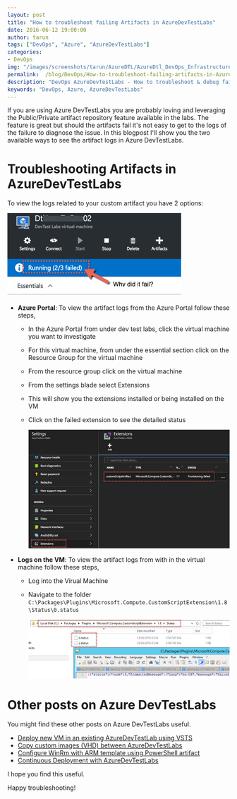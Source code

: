 ```yaml
---
layout: post
title: "How to troubleshoot failing Artifacts in AzureDevTestLabs"
date: 2016-06-12 19:00:00 
author: tarun 
tags: ["DevOps", "Azure", "AzureDevTestLabs"]
categories:
- DevOps
img: "/images/screenshots/tarun/AzureDTL/AzureDtl_DevOps_InfrastructureIsCode.png"
permalink:  /blog/DevOps/How-to-troubleshoot-failing-artifacts-in-AzureDevTestLabs
description: "DevOps AzureDevTestLabs - How to troubleshoot & debug failing artifacts in AzureDevTestLabs"
keywords: "DevOps, Azure, AzureDevTestLabs"
---
```

If you are using Azure DevTestLabs you are probably loving and leveraging the Public/Private artifact repository feature available in the labs. The feature is great but should the artifacts fail it's not easy to get to the logs of the failure to diagnose the issue. In this blogpost I'll show you the two available ways to see the artifact logs in Azure DevTestLabs. 

<!--more--> 

# Troubleshooting Artifacts in AzureDevTestLabs
To view the logs related to your custom artifact you have 2 options:

![AzureDevTestLabs InfrastructureIsCode](/images/screenshots/tarun/AzureDTL/AzureDtl_ArtifactDeploymentFailedWhy.png)

- __Azure Portal__: To view the artifact logs from the Azure Portal follow these steps, 
    - In the Azure Portal from under dev test labs, click the virtual machine you want to investigate
    - For this virtual machine, from under the essential section click on the Resource Group for the virtual machine
    - From the resource group click on the virtual machine 
    - From the settings blade select Extensions 
    - This will show you the extensions installed or being installed on the VM
    - Click on the failed extension to see the detailed status 

      ![AzureDevTestLabs InfrastructureIsCode](/images/screenshots/tarun/AzureDTL/AzureDtl_Artifact-ExtensionFailureLog.png)

- __Logs on the VM__: To view the artifact logs from with in the virtual machine follow these steps, 
    - Log into the Virual Machine
    - Navigate to the folder `C:\Packages\Plugins\Microsoft.Compute.CustomScriptExtension\1.8\Status\0.status`
       
      ![AzureDevTestLabs InfrastructureIsCode](/images/screenshots/tarun/AzureDTL/AzureDtl-StatusFailedArtifactLogFIleS.png)

# Other posts on Azure DevTestLabs
You might find these other posts on Azure DevTestLabs useful.

- [Deploy new VM in an existing AzureDevTestLab using VSTS](http://www.visualstudiogeeks.com/blog/DevOps/Deploy-New-VM-To-Existing-AzureDevTestLab-From-VSTS)
- [Copy custom images (VHD) between AzureDevTestLabs](http://www.visualstudiogeeks.com/blog/DevOps/How-To-Move-CustomImages-VHD-Between-AzureDevTestLabs)
- [Configure WinRm with ARM template using PowerShell artifact](http://www.visualstudiogeeks.com/blog/DevOps/Configure-winrm-with-ARM-template-in-AzureDevTestLab-VM-deployment-using-PowerShell-artifact)
- [Continuous Deployment with AzureDevTestLabs](http://www.visualstudiogeeks.com/blog/DevOps/Use-VSTS-ReleaseManagement-to-Deploy-and-Test-in-AzureDevTestLabs)

I hope you find this useful. 

Happy troubleshooting!
